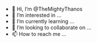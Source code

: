 - 👋 Hi, I’m @TheMightyThanos
- 👀 I’m interested in ...
- 🌱 I’m currently learning ...
- 💞️ I’m looking to collaborate on ...
- 📫 How to reach me ...

<!---
TheMightyThanos/TheMightyThanos is a ✨ special ✨ repository because its `README.md` (this file) appears on your GitHub profile.
You can click the Preview link to take a look at your changes.
--->

